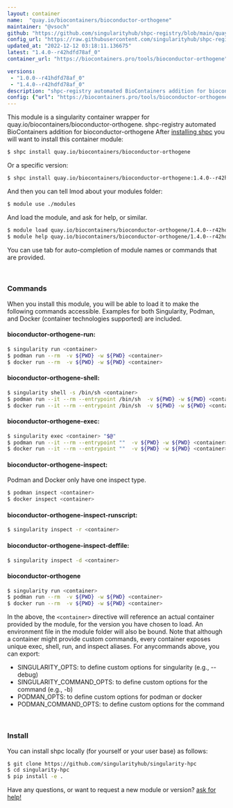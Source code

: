 ```yaml
---
layout: container
name:  "quay.io/biocontainers/bioconductor-orthogene"
maintainer: "@vsoch"
github: "https://github.com/singularityhub/shpc-registry/blob/main/quay.io/biocontainers/bioconductor-orthogene/container.yaml"
config_url: "https://raw.githubusercontent.com/singularityhub/shpc-registry/main/quay.io/biocontainers/bioconductor-orthogene/container.yaml"
updated_at: "2022-12-12 03:18:11.136675"
latest: "1.4.0--r42hdfd78af_0"
container_url: "https://biocontainers.pro/tools/bioconductor-orthogene"

versions:
 - "1.0.0--r41hdfd78af_0"
 - "1.4.0--r42hdfd78af_0"
description: "shpc-registry automated BioContainers addition for bioconductor-orthogene"
config: {"url": "https://biocontainers.pro/tools/bioconductor-orthogene", "maintainer": "@vsoch", "description": "shpc-registry automated BioContainers addition for bioconductor-orthogene", "latest": {"1.4.0--r42hdfd78af_0": "sha256:7753e61347fe292f90403d9d7204bd31ab166dade9151db468fd22c5b88c024f"}, "tags": {"1.0.0--r41hdfd78af_0": "sha256:77f45e481512165040cd650ae80b9ddb76bb32fc3d07cd9598f3fd866d699b34", "1.4.0--r42hdfd78af_0": "sha256:7753e61347fe292f90403d9d7204bd31ab166dade9151db468fd22c5b88c024f"}, "docker": "quay.io/biocontainers/bioconductor-orthogene"}
---
```


This module is a singularity container wrapper for quay.io/biocontainers/bioconductor-orthogene.
shpc-registry automated BioContainers addition for bioconductor-orthogene
After [installing shpc](#install) you will want to install this container module:


```bash
$ shpc install quay.io/biocontainers/bioconductor-orthogene
```

Or a specific version:

```bash
$ shpc install quay.io/biocontainers/bioconductor-orthogene:1.4.0--r42hdfd78af_0
```

And then you can tell lmod about your modules folder:

```bash
$ module use ./modules
```

And load the module, and ask for help, or similar.

```bash
$ module load quay.io/biocontainers/bioconductor-orthogene/1.4.0--r42hdfd78af_0
$ module help quay.io/biocontainers/bioconductor-orthogene/1.4.0--r42hdfd78af_0
```

You can use tab for auto-completion of module names or commands that are provided.

<br>

### Commands

When you install this module, you will be able to load it to make the following commands accessible.
Examples for both Singularity, Podman, and Docker (container technologies supported) are included.

#### bioconductor-orthogene-run:

```bash
$ singularity run <container>
$ podman run --rm  -v ${PWD} -w ${PWD} <container>
$ docker run --rm  -v ${PWD} -w ${PWD} <container>
```

#### bioconductor-orthogene-shell:

```bash
$ singularity shell -s /bin/sh <container>
$ podman run --it --rm --entrypoint /bin/sh  -v ${PWD} -w ${PWD} <container>
$ docker run --it --rm --entrypoint /bin/sh  -v ${PWD} -w ${PWD} <container>
```

#### bioconductor-orthogene-exec:

```bash
$ singularity exec <container> "$@"
$ podman run --it --rm --entrypoint ""  -v ${PWD} -w ${PWD} <container> "$@"
$ docker run --it --rm --entrypoint ""  -v ${PWD} -w ${PWD} <container> "$@"
```

#### bioconductor-orthogene-inspect:

Podman and Docker only have one inspect type.

```bash
$ podman inspect <container>
$ docker inspect <container>
```

#### bioconductor-orthogene-inspect-runscript:

```bash
$ singularity inspect -r <container>
```

#### bioconductor-orthogene-inspect-deffile:

```bash
$ singularity inspect -d <container>
```



#### bioconductor-orthogene

```bash
$ singularity run <container>
$ podman run --rm  -v ${PWD} -w ${PWD} <container>
$ docker run --rm  -v ${PWD} -w ${PWD} <container>
```


In the above, the `<container>` directive will reference an actual container provided
by the module, for the version you have chosen to load. An environment file in the
module folder will also be bound. Note that although a container
might provide custom commands, every container exposes unique exec, shell, run, and
inspect aliases. For anycommands above, you can export:

 - SINGULARITY_OPTS: to define custom options for singularity (e.g., --debug)
 - SINGULARITY_COMMAND_OPTS: to define custom options for the command (e.g., -b)
 - PODMAN_OPTS: to define custom options for podman or docker
 - PODMAN_COMMAND_OPTS: to define custom options for the command

<br>

### Install

You can install shpc locally (for yourself or your user base) as follows:

```bash
$ git clone https://github.com/singularityhub/singularity-hpc
$ cd singularity-hpc
$ pip install -e .
```

Have any questions, or want to request a new module or version? [ask for help!](https://github.com/singularityhub/singularity-hpc/issues)